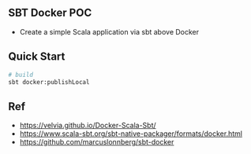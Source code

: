 ## SBT Docker POC
- Create a simple Scala application via sbt above Docker

## Quick Start
```bash
# build 
sbt docker:publishLocal
```

## Ref
- https://velvia.github.io/Docker-Scala-Sbt/
- https://www.scala-sbt.org/sbt-native-packager/formats/docker.html
- https://github.com/marcuslonnberg/sbt-docker